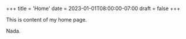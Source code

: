 +++
title = 'Home'
date = 2023-01-01T08:00:00-07:00
draft = false
+++

This is content of my home page.

Nada.
